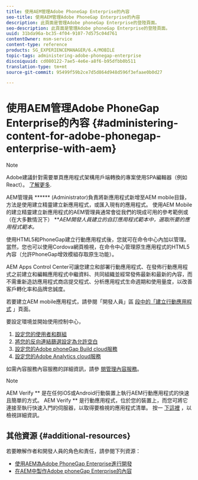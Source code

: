 ```yaml
---
title: 使用AEM管理Adobe PhoneGap Enterprise的內容
seo-title: 使用AEM管理Adobe PhoneGap Enterprise的內容
description: 此頁面是管理Adobe phoneGap Enterprise的登陸頁面。
seo-description: 此頁面是管理Adobe phoneGap Enterprise的登陸頁面。
uuid: 31bda96a-bc35-4f04-9107-7d575c04d761
contentOwner: msm-service
content-type: reference
products: SG_EXPERIENCEMANAGER/6.4/MOBILE
topic-tags: administering-adobe-phonegap-enterprise
discoiquuid: cd080122-7ae5-4e6e-a8f6-b95dfbb0b511
translation-type: tm+mt
source-git-commit: 95499f59b2ce7d5d864d948d596f3efaae0b0d27

---
```



# 使用AEM管理Adobe PhoneGap Enterprise的內容 {#administering-content-for-adobe-phonegap-enterprise-with-aem}

>[!NOTE]
>
>Adobe建議針對需要單頁應用程式架構用戶端轉換的專案使用SPA編輯器（例如React）。 [了解更多](/help/sites-developing/spa-overview.md).

AEM管理員 ****** (Administrator)負責將新應用程式新增至AEM mobile目錄，方法是使用建立精靈建立新應用程式，或匯入現有的應用程式。 使用AEM Mobile的建立精靈建立新應用程式的AEM管理員通常會從我們的現成可用的參考範例或（在大多數情況下） ***AEM開發人員建立的自訂應用程式範本中，選取所要的應用程式範本。*

使用HTML5和PhoneGap建立行動應用程式後，您就可在命令中心內加以管理。 當然，您也可以使用Cordova網頁檢視，在命令中心管理原生應用程式的HTML5內容（允許PhoneGap增效模組存取原生功能）。

AEM Apps Control Center可讓您建立和部署行動應用程式、在發佈行動應用程式之前建立和編輯應用程式中繼資料、共同組織並經常發佈最新和最新的內容，而不需重新造訪應用程式商店提交程式、分析應用程式生命週期和使用量度，以改善客戶轉化率和品牌忠誠度。

若要建立AEM mobile應用程式，請參閱「開發人員」區 [段中的「建立行動應用程式](/help/mobile/building-app-mobile-phonegap.md) 」頁面。

要設定環境並開始使用控制中心，

1. [設定您的使用者和群組](/help/mobile/configure-users-groups.md)
1. [將您的反向連結篩選設定為允許空白](/help/mobile/setting-referrer-filter-empty.md)
1. [設定您的Adobe phoneGap Build cloud服務](/help/mobile/configure-phonegap-build-cloud.md)
1. [設定您的Adobe Analytics cloud服務](/help/mobile/configure-adobe-mobile-cloud-service.md)

如需內容服務內容服務的詳細資訊，請參 [閱管理內容服務](/help/mobile/developing-content-services.md)。

>[!NOTE]
>
>AEM Verify ** 是在任何iOS或Android行動裝置上執行AEM行動應用程式的快速且簡單的方式。 AEM Verify ** 是行動應用程式，位於您的裝置上，而您可將它連接至執行快速入門的伺服器，以取得要檢視的應用程式清單。 按一 [下這裡](/help/mobile/phonegap-mobile-quickstart.md) ，以檢視詳細資訊。

## 其他資源 {#additional-resources}

若要瞭解作者和開發人員的角色和責任，請參閱下列資源：

* [使用AEM為Adobe PhoneGap Enterprise進行開發](/help/mobile/developing-in-phonegap.md)
* [在AEM中製作Adobe phoneGap Enterprise的內容](/help/mobile/phonegap.md)

